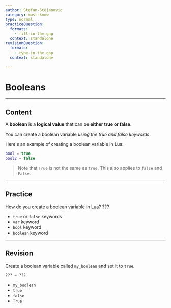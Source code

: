 ```yaml
---
author: Stefan-Stojanovic
category: must-know
type: normal
practiceQuestion:
  formats:
    - fill-in-the-gap
  context: standalone
revisionQuestion:
  formats:
    - type-in-the-gap
  context: standalone

---
```


# Booleans

---
## Content

A **boolean** is a **logical value** that can be **either true or false**. 

You can create a boolean variable *using the true and false keywords*.

Here's an example of creating a boolean variable in Lua:
```lua
bool = true
bool2 = false
```

> Note that `True` is not the same as `true`. This also applies to `false` and `False`.

---
## Practice

How do you create a boolean variable in Lua? ???

- `true` or `false` keywords
- `var` keyword
- `bool` keyword
- `boolean` keyword


---
## Revision

Create a boolean variable called `my_boolean` and set it to `true`.

```lua
??? = ???
```

- `my_boolean`
- `true`
- `false`
- `True`

